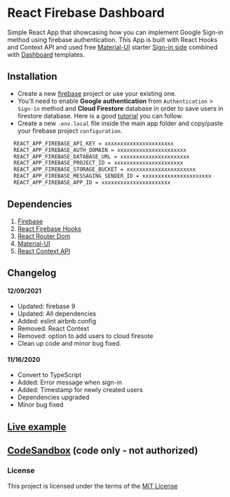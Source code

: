 # React Firebase Dashboard

Simple React App that showcasing how you can implement Google Sign-in method using firebase authentication. This App is built with React Hooks and Context API and used free [Material-UI](https://material-ui.com/getting-started/templates/) starter [Sign-in side](https://material-ui.com/getting-started/templates/sign-in-side/) combined with [Dashboard](https://material-ui.com/getting-started/templates/dashboard/) templates.

## Installation

- Create a new [firebase](https://console.firebase.google.com/) project or use your existing one.
- You'll need to enable **Google authentication** from `Authentication` > `Sign-in` method and **Cloud Firestore** database in order to save users in firestore database. Here is a good [tutorial](https://www.youtube.com/watch?v=e8GA1UOj8mE) you can follow.
- Create a new `.env.local` file inside the main app folder and copy/paste your firebase project `configuration`.

```bash
  REACT_APP_FIREBASE_API_KEY = xxxxxxxxxxxxxxxxxxxxxx
  REACT_APP_FIREBASE_AUTH_DOMAIN = xxxxxxxxxxxxxxxxxxxxxx
  REACT_APP_FIREBASE_DATABASE_URL = xxxxxxxxxxxxxxxxxxxxxx
  REACT_APP_FIREBASE_PROJECT_ID = xxxxxxxxxxxxxxxxxxxxxx
  REACT_APP_FIREBASE_STORAGE_BUCKET = xxxxxxxxxxxxxxxxxxxxxx
  REACT_APP_FIREBASE_MESSAGING_SENDER_ID = xxxxxxxxxxxxxxxxxxxxxx
  REACT_APP_FIREBASE_APP_ID = xxxxxxxxxxxxxxxxxxxxxx
```

## Dependencies

1. [Firebase](https://firebase.google.com/)
2. [React Firebase Hooks](https://www.npmjs.com/package/react-firebase-hooks)
3. [React Router Dom](https://reactrouter.com/web/guides/quick-start)
4. [Material-UI](https://material-ui.com)
5. [React Context API](https://reactjs.org/docs/context.html)

## Changelog

#### 12/09/2021

- Updated: firebase 9
- Updated: All dependencies
- Added: eslint airbnb config
- Removed: React Context
- Removed: option to add users to cloud firesote
- Clean up code and minor bug fixed.

#### 11/16/2020

- Convert to TypeScript
- Added: Error message when sign-in
- Added: Timestamp for newly created users
- Dependencies upgraded
- Minor bug fixed

## [Live example](https://react-firebase-dashboard.vercel.app/)

## [CodeSandbox](https://codesandbox.io/s/react-material-ui-dashboard-99vt4) (code only - not authorized)

### License

This project is licensed under the terms of the [MIT License](https://opensource.org/licenses/MIT)
